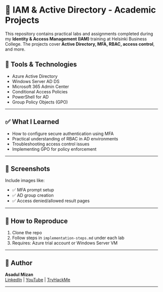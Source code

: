 # 🔐 IAM & Active Directory - Academic Projects

This repository contains practical labs and assignments completed during my **Identity & Access Management (IAM)** training at Helsinki Business College. The projects cover **Active Directory, MFA, RBAC, access control**, and more.
## 🧰 Tools & Technologies

- Azure Active Directory
- Windows Server AD DS
- Microsoft 365 Admin Center
- Conditional Access Policies
- PowerShell for AD
- Group Policy Objects (GPO)

---

## ✅ What I Learned

- How to configure secure authentication using MFA
- Practical understanding of RBAC in AD environments
- Troubleshooting access control issues
- Implementing GPO for policy enforcement

---

## 📸 Screenshots

Include images like:

- ✅ MFA prompt setup
- ✅ AD group creation
- ✅ Access denied/allowed result pages

---

## 📌 How to Reproduce

1. Clone the repo
2. Follow steps in `implementation-steps.md` under each lab
3. Requires: Azure trial account or Windows Server VM

---

## 🧠 Author

**Asadul Mizan**  
[LinkedIn](https://www.linkedin.com/in/asadulmizan) | [YouTube](https://www.youtube.com/@asadulmizan4473) | [TryHackMe](https://tryhackme.com/p/asadulmizan3)

---
